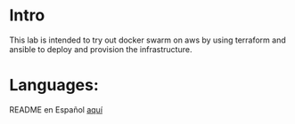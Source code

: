 
# Intro

This lab is intended to try out docker swarm on aws by using terraform and ansible to deploy and provision the infrastructure.

# Languages:

README en Español [aquí](README.es.md)